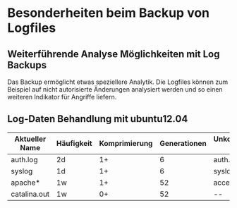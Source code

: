 # Besonderheiten beim Backup von Logfiles 
## Weiterführende Analyse Möglichkeiten mit Log Backups
Das Backup ermöglicht etwas speziellere Analytik. Die Logfiles können zum Beispiel auf nicht autorisierte Änderungen analysiert werden und so einen weiteren Indikator für Angriffe liefern.

## Log-Daten Behandlung mit ubuntu12.04

|Aktueller Name	|Häufigkeit	|Komprimierung	|Generationen	|Unkomprimierter Name	|
| ------------- |-----------| --------- 	| ------------- | ----------------- 	|
|auth.log		|2d			|1+				|6				|auth.log.0				|
|syslog			|1d			|1+				|6				|syslog.0				|
|apache*		|1w			|1+				|52				|access.log.1			|
|catalina.out	|1w			|0+				|52				|--						|